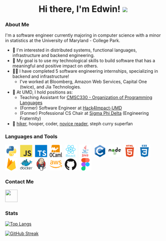 <div id="header" align="center">
  <h1> Hi there, I'm Edwin! <img src="https://media.giphy.com/media/hvRJCLFzcasrR4ia7z/giphy.gif" width="30px"/> </h1>
</div>

### About Me
I'm a software engineer currently majoring in computer science with a minor in statistics at the University of Maryland - College Park.
- :eyes: I'm interested in distributed systems, functional languages, infrastructure and backend engineering.
- :goal_net: My goal is to use my technological skills to build software that has a meaningful and positive impact on others.
- :man_technologist: I have completed 5 software engineering internships, specializing in backend and infrastructure!
   - I've worked at Bloomberg, Amazon Web Services, Capital One (twice), and Jia Technologies.
- :notebook: At UMD, I hold positions as:
   - Teaching Assistant for [CMSC330 - Organization of Programming Languages](https://bakalian.cs.umd.edu/330)
   - (Former) Software Engineer at [Hack4Impact-UMD](https://umd.hack4impact.org/)
   - (Former) Professional CS Chair at [Sigma Phi Delta](https://beta-iota.sigmaphidelta.org/) (Engineering Fraternity)
- :round_pushpin: [hiker](https://www.alltrails.com/members/edwin-pavlovsky), hooper, coder, [novice reader](https://www.goodreads.com/user/show/184227225-edwin), steph curry superfan

### Languages and Tools
<div>
  <img src="https://github.com/devicons/devicon/blob/master/icons/python/python-original.svg" title="Python" alt="Python" width="40" height="40"/>&nbsp;
  <img src="https://github.com/devicons/devicon/blob/master/icons/javascript/javascript-original.svg" title="JavaScript" alt="JavaScript" width="40" height="40"/>&nbsp;
  <img src="https://github.com/devicons/devicon/blob/master/icons/typescript/typescript-plain.svg" title="TypeScript" alt="TypeScript" width="40" height="40"/>&nbsp;
  <img src="https://github.com/devicons/devicon/blob/master/icons/ocaml/ocaml-original-wordmark.svg" title="OCaml" alt="OCaml" width="40" height="40"/>&nbsp;
  <img src="https://github.com/devicons/devicon/blob/master/icons/react/react-original-wordmark.svg" title="React" alt="React" width="40" height="40"/>&nbsp;
  <img src="https://github.com/devicons/devicon/blob/master/icons/java/java-original-wordmark.svg" title="Java" alt="Java" width="40" height="40"/>&nbsp;
  <img src="https://github.com/devicons/devicon/blob/master/icons/c/c-original.svg" title="C" alt="C" width="40" height="40"/>&nbsp;
  <img src="https://github.com/devicons/devicon/blob/master/icons/nodejs/nodejs-original-wordmark.svg" title="Node.js" alt="Node.js" width="40" height="40"/>&nbsp;
  <img src="https://github.com/devicons/devicon/blob/master/icons/html5/html5-plain-wordmark.svg" title="HTML5" alt="HTML5" width="40" height="40"/>&nbsp;
  <img src="https://github.com/devicons/devicon/blob/master/icons/css3/css3-plain-wordmark.svg" title="Css3" alt="Css3" width="40" height="40"/>&nbsp;
  <img src="https://github.com/devicons/devicon/blob/master/icons/firebase/firebase-original.svg" title="Firebase" alt="Firebase" width="40" height="40"/>&nbsp;
  <img src="https://github.com/devicons/devicon/blob/master/icons/docker/docker-original-wordmark.svg" title="Docker" alt="Docker" width="40" height="40"/>&nbsp;
  <img src="https://github.com/devicons/devicon/blob/master/icons/jenkins/jenkins-original.svg" title="Jenkins" alt="Jenkins" width="40" height="40"/>&nbsp;
  <img src="https://github.com/devicons/devicon/blob/master/icons/amazonwebservices/amazonwebservices-plain-wordmark.svg" title="AWS" alt="AWS" width="40" height="40"/>&nbsp;
  <img src="https://github.com/devicons/devicon/blob/master/icons/github/github-original.svg" title="GitHub" alt="GitHub" width="40" height="40"/>&nbsp;
  <img src="https://github.com/devicons/devicon/blob/master/icons/figma/figma-original.svg" title="Figma" alt="Figma" width="40" height="40"/>&nbsp;
</div>

### Contact Me
<a href="https://www.linkedin.com/in/edwin-pavlovsky/"><img src="https://www.vectorlogo.zone/logos/linkedin/linkedin-icon.svg" width="40" height="40"/></a>

### Stats
[![Top Langs](https://github-readme-stats.vercel.app/api/top-langs/?username=edwinpav&layout=compact&count_private=true)](https://github.com/anuraghazra/github-readme-stats)

[![GitHub Streak](http://github-readme-streak-stats.herokuapp.com?user=edwinpav&theme=dracula)](https://git.io/streak-stats)
<!-- ![Edwin's GitHub stats](https://github-readme-stats.vercel.app/api?username=edwinpav&count_private=true&show_icons=true&theme=dracula) -->

<!--
**edwinpav/edwinpav** is a ✨ _special_ ✨ repository because its `README.md` (this file) appears on your GitHub profile.

Here are some ideas to get you started:

- 🔭 I’m currently working on ...
- 🌱 I’m currently learning ...
- 👯 I’m looking to collaborate on ...
- 🤔 I’m looking for help with ...
- 💬 Ask me about ...
- 📫 How to reach me: ...
- 😄 Pronouns: ...
- ⚡ Fun fact: ...
-->
